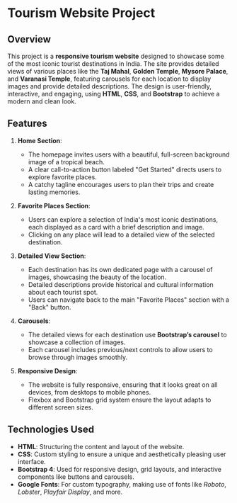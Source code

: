 
# Tourism Website Project

## Overview
This project is a **responsive tourism website** designed to showcase some of the most iconic tourist destinations in India. The site provides detailed views of various places like the **Taj Mahal**, **Golden Temple**, **Mysore Palace**, and **Varanasi Temple**, featuring carousels for each location to display images and provide detailed descriptions. The design is user-friendly, interactive, and engaging, using **HTML**, **CSS**, and **Bootstrap** to achieve a modern and clean look.

## Features
1. **Home Section**: 
   - The homepage invites users with a beautiful, full-screen background image of a tropical beach.
   - A clear call-to-action button labeled "Get Started" directs users to explore favorite places.
   - A catchy tagline encourages users to plan their trips and create lasting memories.

2. **Favorite Places Section**:
   - Users can explore a selection of India's most iconic destinations, each displayed as a card with a brief description and image.
   - Clicking on any place will lead to a detailed view of the selected destination.

3. **Detailed View Section**:
   - Each destination has its own dedicated page with a carousel of images, showcasing the beauty of the location.
   - Detailed descriptions provide historical and cultural information about each tourist spot.
   - Users can navigate back to the main "Favorite Places" section with a "Back" button.

4. **Carousels**:
   - The detailed views for each destination use **Bootstrap’s carousel** to showcase a collection of images.
   - Each carousel includes previous/next controls to allow users to browse through images smoothly.

5. **Responsive Design**:
   - The website is fully responsive, ensuring that it looks great on all devices, from desktops to mobile phones.
   - Flexbox and Bootstrap grid system ensure the layout adapts to different screen sizes.

## Technologies Used
- **HTML**: Structuring the content and layout of the website.
- **CSS**: Custom styling to ensure a unique and aesthetically pleasing user interface.
- **Bootstrap 4**: Used for responsive design, grid layouts, and interactive components like buttons and carousels.
- **Google Fonts**: For custom typography, making use of fonts like *Roboto*, *Lobster*, *Playfair Display*, and more.